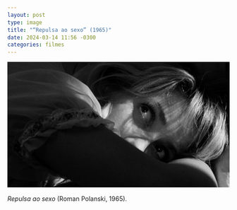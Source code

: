 ```yaml
---
layout: post
type: image
title: "“Repulsa ao sexo” (1965)"
date: 2024-03-14 11:56 -0300
categories: filmes
---
```

![Close no rosto parcialmente coberto de Catherine Deneuve, em preto e branco.](/assets/2024/repulsa-ao-sexo-roman-polanski.jpg)

*Repulsa ao sexo* (Roman Polanski, 1965).